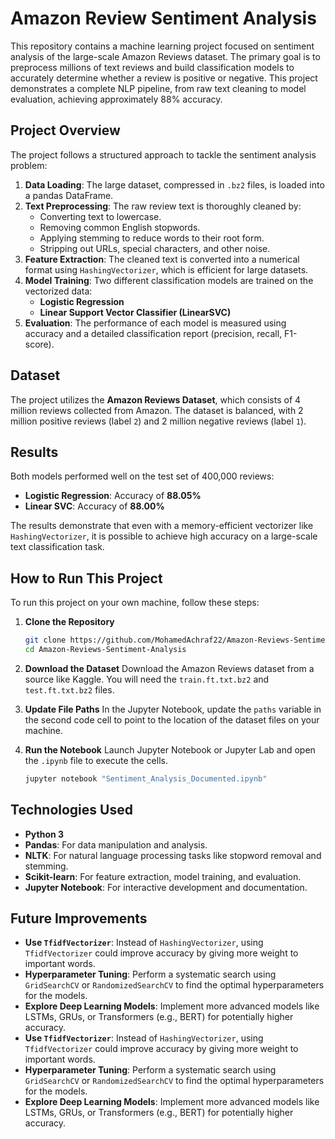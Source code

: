 # Amazon Review Sentiment Analysis

This repository contains a machine learning project focused on sentiment analysis of the large-scale Amazon Reviews dataset. The primary goal is to preprocess millions of text reviews and build classification models to accurately determine whether a review is positive or negative. This project demonstrates a complete NLP pipeline, from raw text cleaning to model evaluation, achieving approximately 88% accuracy.

## Project Overview

The project follows a structured approach to tackle the sentiment analysis problem:

1.  **Data Loading**: The large dataset, compressed in `.bz2` files, is loaded into a pandas DataFrame.
2.  **Text Preprocessing**: The raw review text is thoroughly cleaned by:
    *   Converting text to lowercase.
    *   Removing common English stopwords.
    *   Applying stemming to reduce words to their root form.
    *   Stripping out URLs, special characters, and other noise.
3.  **Feature Extraction**: The cleaned text is converted into a numerical format using `HashingVectorizer`, which is efficient for large datasets.
4.  **Model Training**: Two different classification models are trained on the vectorized data:
    *   **Logistic Regression**
    *   **Linear Support Vector Classifier (LinearSVC)**
5.  **Evaluation**: The performance of each model is measured using accuracy and a detailed classification report (precision, recall, F1-score).

## Dataset

The project utilizes the **Amazon Reviews Dataset**, which consists of 4 million reviews collected from Amazon. The dataset is balanced, with 2 million positive reviews (label `2`) and 2 million negative reviews (label `1`).

## Results

Both models performed well on the test set of 400,000 reviews:

*   **Logistic Regression**: Accuracy of **88.05%**
*   **Linear SVC**: Accuracy of **88.00%**

The results demonstrate that even with a memory-efficient vectorizer like `HashingVectorizer`, it is possible to achieve high accuracy on a large-scale text classification task.

## How to Run This Project

To run this project on your own machine, follow these steps:

1.  **Clone the Repository**
    ```sh
    git clone https://github.com/MohamedAchraf22/Amazon-Reviews-Sentiment-Analysis.git
    cd Amazon-Reviews-Sentiment-Analysis
    ```

2.  **Download the Dataset**
    Download the Amazon Reviews dataset from a source like Kaggle. You will need the `train.ft.txt.bz2` and `test.ft.txt.bz2` files.

3.  **Update File Paths**
    In the Jupyter Notebook, update the `paths` variable in the second code cell to point to the location of the dataset files on your machine.

4.  **Run the Notebook**
    Launch Jupyter Notebook or Jupyter Lab and open the `.ipynb` file to execute the cells.
    ```sh
    jupyter notebook "Sentiment_Analysis_Documented.ipynb"
    ```

## Technologies Used

*   **Python 3**
*   **Pandas**: For data manipulation and analysis.
*   **NLTK**: For natural language processing tasks like stopword removal and stemming.
*   **Scikit-learn**: For feature extraction, model training, and evaluation.
*   **Jupyter Notebook**: For interactive development and documentation.

## Future Improvements

*   **Use `TfidfVectorizer`**: Instead of `HashingVectorizer`, using `TfidfVectorizer` could improve accuracy by giving more weight to important words.
*   **Hyperparameter Tuning**: Perform a systematic search using `GridSearchCV` or `RandomizedSearchCV` to find the optimal hyperparameters for the models.
*   **Explore Deep Learning Models**: Implement more advanced models like LSTMs, GRUs, or Transformers (e.g., BERT) for potentially higher accuracy.
*   **Use `TfidfVectorizer`**: Instead of `HashingVectorizer`, using `TfidfVectorizer` could improve accuracy by giving more weight to important words.
*   **Hyperparameter Tuning**: Perform a systematic search using `GridSearchCV` or `RandomizedSearchCV` to find the optimal hyperparameters for the models.
*   **Explore Deep Learning Models**: Implement more advanced models like LSTMs, GRUs, or Transformers (e.g., BERT) for potentially higher accuracy.
